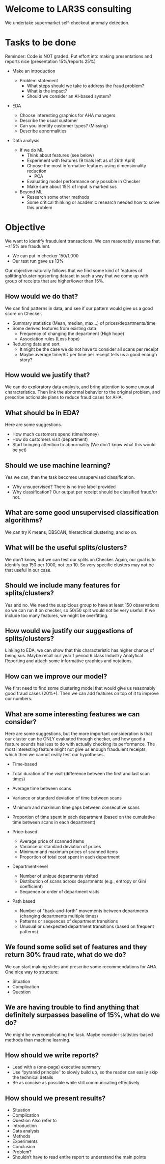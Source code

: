 # Welcome to LAR3S consulting
We undertake supermarket self-checkout anomaly detection.

# Tasks to be done 
Reminder: Code is NOT graded. Put effort into making presentations and reports nice (presentation 15%/reports 25%) 
- Make an introduction
  - Problem statement
    - What steps should we take to address the fraud problem?
    - What is the impact?
    - Should we consider an AI-based system?
- EDA
  - Choose interesting graphics for AHA managers
  - Describe the usual customer
  - Can you identify customer types? (Missing)
  - Describe abnormalities

- Data analysis
  - If we do ML
    - Think about features (see below) 
    - Experiment with features (9 trials left as of 26th April) 
    - Choose the most informative features using dimensionality reduction
      - PCA
    - Evaluating model performance only possible in Checker
    - Make sure about 15% of input is marked sus
  - Beyond ML
    - Research some other methods 
    - Some critical thinking or academic research needed how to solve this problem

# Objective
We want to identify fraudulent transactions. 
We can reasonably assume that ~±15% are fraudulent.

- We can put in checker 150/1,000
- Our test run gave us 13%

Our objective naturally follows that we find some kind of features of splitting/clustering/sorting dataset in such a way that we come up with group of receipts that are higher/lower than 15%. 

## How would we do that?
We can find patterns in data, and see if our pattern would give us a good score on Checker. 

- Summary statistics (Mean, median, max...) of prices/departments/time
- Some derived features from existing data
  - Frequency of changing the department (High hope)
  - Association rules (Less hope)
- Reducing data and sort 
  - It might be the case we do not have to consider all scans per receipt
  - Maybe average time/SD per time per receipt tells us a good enough story?
 
## How would we justify that?
We can do exploratory data analysis, and bring attention to some unusual characteristics. 
Then link the abnormal behavior to the original problem, and prescribe actionable plans to reduce fraud cases for AHA.

## What should be in EDA?
Here are some suggestions. 
  - How much customers spend (time/money)
  - How do customers visit (department)
  - Start bringing attention to abnormality (We don't know what this would be yet)

## Should we use machine learning? 
Yes we can, then the task becomes unsupervised classification. 
  - Why unsupervised? There is no true label provided
  - Why classification? Our output per receipt should be classified fraud/or not.

## What are some good unsupervised classification algorithms?
We can try K means, DBSCAN, hierarchical clustering, and so on. 

## What will be the useful splits/clusters? 
We don't know, but we can test our splits on Checker. Again, our goal is to identify top 150 per 1000, not top 10. So very specific clusters may not be that useful in our case. 

## Should we include many features for splits/clusters? 
Yes and no. We need the suspicious group to have at least 150 observations so we can run it on checker, so 50/50 split would not be very useful.
If we include too many features, we might be overfitting. 

## How would we justify our suggestions of splits/clusters?
Linking to EDA, we can show that this characteristic has higher chance of being sus. Maybe recall our year 1 period 6 class Industry Analytical Reporting and attach some informative graphics and notations.

## How can we improve our model?
We first need to find some clustering model that would give us reasonably good fraud cases (20%+). Then we can add features on top of it to improve our numbers.

## What are some interesting features we can consider? 
Here are some suggestions, but the more important consideration is that our cluster can be ONLY evaluated through checker, and how good a feature sounds has less to do with actually checking its performance. The most interesting feature might not give us enough fraudulent receipts, which then we cannot really test our hypotheses. 

 - Time-based
  - Total duration of the visit (difference between the first and last scan times)
  - Average time between scans
  - Variance or standard deviation of time between scans
  - Minimum and maximum time gaps between consecutive scans
  - Proportion of time spent in each department (based on the cumulative time between scans in each department)

- Price-based
  - Average price of scanned items
  - Variance or standard deviation of prices
  - Minimum and maximum prices of scanned items
  - Proportion of total cost spent in each department

- Department-level
  - Number of unique departments visited
  - Distribution of scans across departments (e.g., entropy or Gini coefficient)
  - Sequence or order of department visits

- Path based 
  - Number of "back-and-forth" movements between departments (changing departments multiple times)
  - Patterns or sequences of department transitions
  - Unusual or unexpected department transitions (based on frequent patterns)

## We found some solid set of features and they return 30% fraud rate, what do we do?
We can start making slides and prescribe some recommendations for AHA.
One nice way to structure:
  - Situation
  - Complication
  - Question

## We are having trouble to find anything that definitely surpasses baseline of 15%, what do we do?
We might be overcomplicating the task. Maybe consider statistics-based methods than machine learning. 

## How should we write reports?
- Lead with a (one-page) executive summary
- Use “pyramid principle” to slowly build up, so the reader can easily skip the technical details
- Be as concise as possible while still communicating effectively

## How should we present results?
- Situation
- Complication
- Question
Also refer to 
- Introduction
- Data analysis
- Methods
- Experiments
- Conclusion
- Problem?
- Shouldn’t have to read entire report to understand the main points

